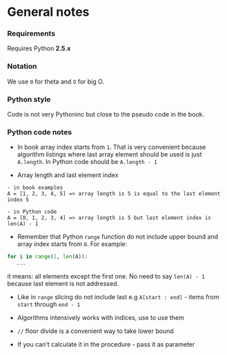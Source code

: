 # General notes

### Requirements

Requires Python **2.5.x**

### Notation

We use ```0``` for theta and ```O``` for big O.

### Python style

Code is not very Pythoninc but close to the pseudo code in the book.

### Python code notes

- In book array index starts from ```1```. That is very convenient because algorithm
  listings where last array element should be used is just ```A.length```. In Python code
  should be ```A.length - 1```

- Array length and last element index

```
- in book examples
A = [1, 2, 3, 4, 5] => array length is 5 is equal to the last element index 5

- in Python code
A = [0, 1, 2, 3, 4] => array length is 5 but last element index is len(A) - 1
```

- Remember that Python ```range``` function do not include upper bound and array index
  starts from ```0```. For example:

```python
for i in range(1, len(A)):
   ...
```
  it means: all elements except the first one. No need to say ```len(A) - 1``` because last
  element is not addressed.

- Like in ```range``` slicing do not include last e.g ```A[start : end]``` - items from ```start```
  through ```end - 1```

- Algorithms intensively works with indices, use to use them

- ```//``` floor divide is a convenient way to take lower bound

- If you can't calculate it in the procedure - pass it as parameter
